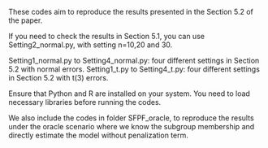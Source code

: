 These codes aim to reproduce the results presented in the Section 5.2 of the paper. 

If you need to check the results in Section 5.1, you can use Setting2_normal.py, with setting n=10,20 and 30.

Setting1_normal.py to Setting4_normal.py: four different settings in Section 5.2 with normal errors.
Setting1_t.py to Setting4_t.py: four different settings in Section 5.2 with t(3) errors.

Ensure that Python and R are installed on your system. You need to load necessary libraries before running the codes.

We also include the codes in folder SFPF_oracle, to reproduce the results under the oracle scenario where we know the subgroup membership and directly estimate the model without penalization term. 

